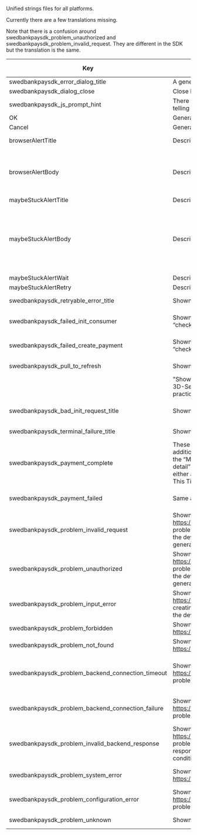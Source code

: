 Unified strings files for all platforms. 

Currently there are a few translations missing.

Note that there is a confusion around swedbankpaysdk_problem_unauthorized and swedbankpaysdk_problem_invalid_request. They are different in the SDK but the translation is the same.


| Key | Description | English | Norwegian (bokmål) | Swedish |
| --- | ----------- | ------- | ------------------ | ------- |
| swedbankpaysdk_error_dialog_title | A general error title (missing translation) | Error | Error | Error |
| swedbankpaysdk_dialog_close | Close button label (missing translation) | Close |  | Stäng |
| swedbankpaysdk_js_prompt_hint | There are general prompts asking for input, they have a label telling users to enter text | Input | | |
| OK | General ok message | OK | OK | OK |
| Cancel | General cancellation | Cancel | Avbryt | Avbryt |
| browserAlertTitle | Description missing | You're almost done! | Du er nesten ferdig! | Du är snart klar! |
| browserAlertBody | Description missing | Your payment is being processed. Return to your browser to continue. | Betalingen din behandles. Gå tilbake til nettleseren for å fortsette. | Din betalning bearbetas. Gå tillbaka till webbläsaren för att fortsätta. |
| maybeStuckAlertTitle | Description missing | Stuck? |   |   |
| maybeStuckAlertBody | Description missing | It looks like the payment has not progressed for a while. Do you want to wait, or retry the payment in compatibility mode? |      |      |
| maybeStuckAlertWait  | Description missing | Wait |      |      | 
| maybeStuckAlertRetry | Description missing | Retry |      |      | 
| swedbankpaysdk_retryable_error_title | Shown if there is a temporary error when starting a payment | Communication Error | Kommunikasjonsfeil | Kommunikationsfel |
| swedbankpaysdk_failed_init_consumer | Shown if the temporary error happened when starting the “checkin” phase | Could not initialize identification. | Vi kunne ikke starte identifiseringen. | Kunde inte påbörja identifieringen. | 
| swedbankpaysdk_failed_create_payment | Shown if the temporary error happened when starting the “checkout” phase | Could not initialize payment. | Vi kunne ikke starte betalingen. | Kunde inte påbörja betalningen. | 
| swedbankpaysdk_pull_to_refresh | Shown as part of the temporary error message | Pull down to retry. | Dra ned for å prøve igjen. |  | 
|  | "Shown as the “hint” for the text field of a JavaScript prompt, if a 3D-Secure page displays one (this is unlikely to happen in practice, but it is possible). | Input | Fyll inn | Fyll i | 
| swedbankpaysdk_bad_init_request_title | Shown if there is a fatal error when starting a payment | Unable to start payment at this time | Kunne ikke starte betalingen nå | Det gick inte att starta betalningen | 
| swedbankpaysdk_terminal_failure_title | Shown if the payment menu makes an onError callback | Configuration Error | Noe er feil med oppsettet | Konfigurationsfel | 
| swedbankpaysdk_payment_complete | These are not expected to be seen by users normally. In addition, they are only used if the backend for the SDK is using the “Merchant Backend API” specification. These are all “error detail” messages, i.e. they are always shown in the context of either a “Communication Error” or a “Unable to Start Payment at This Time” message: | Payment complete | Betalingen er fullført | Betalat och klart | 
| swedbankpaysdk_payment_failed | Same as previous | Payment failed | Betalingen mislyktes | Vi kunde inte behandla din betalning | 
| swedbankpaysdk_problem_invalid_request | Shown if the backend returns an https://api.payex.com/psp/errordetail/mobilesdk/unauthorized problem (the Merchant Backend problems are documented in the developer portal: Mobile SDK – Merchant Backend ). This is generally a configuration error. | Service did not recognize the request. | Tjenesten kjente ikke igjen forespørselen. | Tjänsten kände inte igen förfrågan. | 
| swedbankpaysdk_problem_unauthorized | Shown if the backend returns an https://api.payex.com/psp/errordetail/mobilesdk/unauthorized problem (the Merchant Backend problems are documented in the developer portal: Mobile SDK – Merchant Backend ). This is generally a configuration error. | Service did not recognize the request. | Tjenesten kjente ikke igjen forespørselen. | Tjänsten kände inte igen förfrågan. | 
| swedbankpaysdk_problem_input_error | Shown if the backend returns an https://api.payex.com/psp/errordetail/inputerror problem when creating the payment (the common problems are documented in the developer portal: Introduction – Introduction ) | Invalid input data. | Informasjonen som er skrevet inn er ugyldig. | Den angivna informationen är ogiltig. | 
| swedbankpaysdk_problem_forbidden | Shown if the backend returns an https://api.payex.com/psp/errordetail/forbidden problem. | Forbidden | Ikke tillatt | Inte tillåtet | 
| swedbankpaysdk_problem_not_found | Shown if the backend returns an https://api.payex.com/psp/errordetail/notfound problem. | Not found | Ikke funnet | Hittades inte | 
| swedbankpaysdk_problem_backend_connection_timeout | Shown if the backend returns an https://api.payex.com/psp/errordetail/mobilesdk/gatewaytimeout problem. | Service did not respond in a timely fashion. Please try again. | Tjenesten brukte for lang tid på å svare. Vennligst prøv igjen. | Det tog för lång tid för tjänsten att svara.  | 
| swedbankpaysdk_problem_backend_connection_failure | Shown if the backend returns an https://api.payex.com/psp/errordetail/mobilesdk/badgateway problem and the problem was caused by a connection error. | Unable to connect to service. Please try again. | Fikk ikke kontakt med tjenesten. Vennligst prøv igjen. | Kunde inte ansluta till tjänsten. Försök igen. | 
| swedbankpaysdk_problem_invalid_backend_response | Shown if the backend returns an https://api.payex.com/psp/errordetail/mobilesdk/badgateway problem and the problem was caused by an unexpected response from the Swedbank Pay API. This is not an expected condition, but could signal a configuration or programming error. | Received invalid service response. Please try again. |  Tjenesten ga en ugyldig respons. Vennligst prøv igjen. | Felaktig respons från tjänsten. Försök igen. | 
| swedbankpaysdk_problem_system_error | Shown if the backend returns an https://api.payex.com/psp/errordetail/systemerror problem. | Internal service error. Please try again. | "Intern feil på tjenesten. Vennligst prøv igjen." | Internt fel på tjänsten. Försök igen. | 
| swedbankpaysdk_problem_configuration_error | Shown if the backend returns an https://api.payex.com/psp/errordetail/configurationerror problem. |  Invalid configuration. |  Oppsettet er ugyldig. | Felaktig konfiguration. | 
| swedbankpaysdk_problem_unknown | Shown if backend returns any other problem. | Unexpected error |  Det skjedde en uventet feil | Oväntat fel. | 
